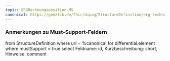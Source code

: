 ```yaml
---
topic: ERGRechnungsposition-MS
canonical: https://gematik.de/fhir/dipag/StructureDefinition/erg-rechnungsposition
---
```


### Anmerkungen zu Must-Support-Feldern

<fql>
from
	StructureDefinition
where 
    url = %canonical
for differential.element
where mustSupport = true
select
	Feldname: id, Kurzbeschreibung: short, Hinweise: comment
</fql>

